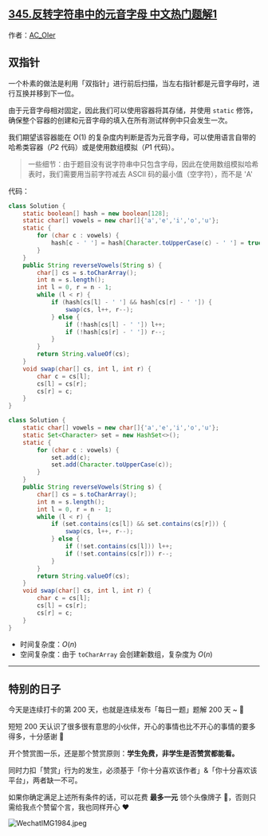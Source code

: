 ## [345.反转字符串中的元音字母 中文热门题解1](https://leetcode.cn/problems/reverse-vowels-of-a-string/solutions/100000/gong-shui-san-xie-note-bie-pian-shuang-z-c8ii)

作者：[AC_OIer](https://leetcode.cn/u/AC_OIer)
## 双指针

一个朴素的做法是利用「双指针」进行前后扫描，当左右指针都是元音字母时，进行互换并移到下一位。

由于元音字母相对固定，因此我们可以使用容器将其存储，并使用 `static` 修饰，确保整个容器的创建和元音字母的填入在所有测试样例中只会发生一次。

我们期望该容器能在 $O(1)$ 的复杂度内判断是否为元音字母，可以使用语言自带的哈希类容器（$P2$ 代码）或是使用数组模拟（$P1$ 代码）。

> 一些细节：由于题目没有说字符串中只包含字母，因此在使用数组模拟哈希表时，我们需要用当前字符减去 ASCII 码的最小值（空字符），而不是 'A'

代码：
```Java []
class Solution {
    static boolean[] hash = new boolean[128];
    static char[] vowels = new char[]{'a','e','i','o','u'};
    static {
        for (char c : vowels) {
            hash[c - ' '] = hash[Character.toUpperCase(c) - ' '] = true;
        }
    }
    public String reverseVowels(String s) {
        char[] cs = s.toCharArray();
        int n = s.length();
        int l = 0, r = n - 1;
        while (l < r) {
            if (hash[cs[l] - ' '] && hash[cs[r] - ' ']) {
                swap(cs, l++, r--);
            } else {
                if (!hash[cs[l] - ' ']) l++;
                if (!hash[cs[r] - ' ']) r--;
            }
        }
        return String.valueOf(cs);
    }
    void swap(char[] cs, int l, int r) {
        char c = cs[l];
        cs[l] = cs[r];
        cs[r] = c;
    }
}
```
```Java []
class Solution {
    static char[] vowels = new char[]{'a','e','i','o','u'};
    static Set<Character> set = new HashSet<>();
    static {
        for (char c : vowels) {
            set.add(c);
            set.add(Character.toUpperCase(c));
        }
    }
    public String reverseVowels(String s) {
        char[] cs = s.toCharArray();
        int n = s.length();
        int l = 0, r = n - 1;
        while (l < r) {
            if (set.contains(cs[l]) && set.contains(cs[r])) {
                swap(cs, l++, r--);
            } else {
                if (!set.contains(cs[l])) l++;
                if (!set.contains(cs[r])) r--;
            }
        }
        return String.valueOf(cs);
    }
    void swap(char[] cs, int l, int r) {
        char c = cs[l];
        cs[l] = cs[r];
        cs[r] = c;
    }
}
```
* 时间复杂度：$O(n)$
* 空间复杂度：由于 `toCharArray` 会创建新数组，复杂度为 $O(n)$

---

## 特别的日子

今天是连续打卡的第 $200$ 天，也就是连续发布「每日一题」题解 $200$ 天 ~ 🤣

短短 $200$ 天认识了很多很有意思的小伙伴，开心的事情也比不开心的事情的要多得多，十分感谢 🙏

开个赞赏图一乐，还是那个赞赏原则：**学生免费，非学生是否赞赏都能看。**

同时力扣「赞赏」行为的发生，必须基于「你十分喜欢该作者」&「你十分喜欢该平台」，两者缺一不可。

如果你确定满足上述所有条件的话，可以花费 **最多一元** 领个头像牌子 🤣，否则只需给我点个赞留个言，我也同样开心 ❤️ 

![WechatIMG1984.jpeg](https://pic.leetcode-cn.com/1629336639-vrPqmR-WechatIMG1984.jpeg)
